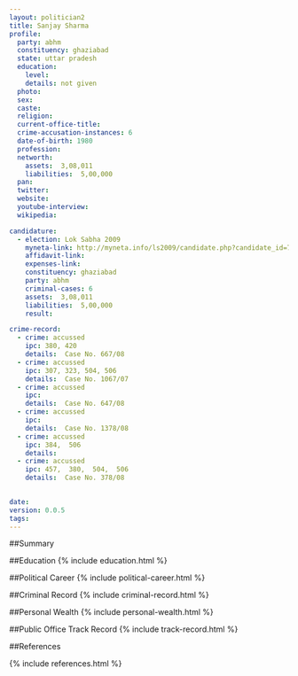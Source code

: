 ```yaml
---
layout: politician2
title: Sanjay Sharma
profile: 
  party: abhm
  constituency: ghaziabad
  state: uttar pradesh
  education: 
    level: 
    details: not given
  photo: 
  sex: 
  caste: 
  religion: 
  current-office-title: 
  crime-accusation-instances: 6
  date-of-birth: 1980
  profession: 
  networth: 
    assets:  3,08,011
    liabilities:  5,00,000
  pan: 
  twitter: 
  website: 
  youtube-interview: 
  wikipedia: 

candidature: 
  - election: Lok Sabha 2009
    myneta-link: http://myneta.info/ls2009/candidate.php?candidate_id=7740
    affidavit-link: 
    expenses-link: 
    constituency: ghaziabad 
    party: abhm
    criminal-cases: 6
    assets:  3,08,011
    liabilities:  5,00,000
    result:  

crime-record: 
  - crime: accussed
    ipc: 380, 420
    details:  Case No. 667/08  
  - crime: accussed
    ipc: 307, 323, 504, 506
    details:  Case No. 1067/07  
  - crime: accussed
    ipc: 
    details:  Case No. 647/08  
  - crime: accussed
    ipc: 
    details:  Case No. 1378/08  
  - crime: accussed
    ipc: 384,  506
    details:    
  - crime: accussed
    ipc: 457,  380,  504,  506
    details:  Case No. 378/08
  

date: 
version: 0.0.5
tags: 
---
```

##Summary


##Education
{% include education.html %}


##Political Career
{% include political-career.html %}


##Criminal Record
{% include criminal-record.html %}


##Personal Wealth
{% include personal-wealth.html %}


##Public Office Track Record
{% include track-record.html %}


##References


{% include references.html %}